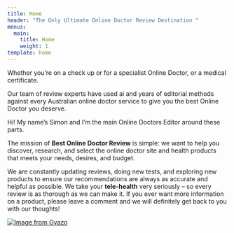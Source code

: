 ```yaml
---
title: Home
header: "The Only Ultimate Online Doctor Review Destination "
menus:
  main:
    title: Home
    weight: 1
template: home
---
```

Whether you’re on a check up or for a specialist Online Doctor, or a medical certificate.

Our team of review experts have used ai and years of editorial methods against every Australian online doctor service to give you the best Online Doctor you deserve.

Hi! My name’s Simon and I’m the main Online Doctors Editor around these parts.

The mission of **Best Online Doctor Review** is simple: we want to help you discover, research, and select the online doctor site and health  products that meets your needs, desires, and budget. 

We are constantly updating reviews, doing new tests, and exploring new products to ensure our recommendations are always as accurate and helpful as possible. We take your **tele-health** very seriously – so every review is as thorough as we can make it.  If you ever want more information on a product, please leave a comment and we will definitely get back to you with our thoughts!

[![Image from Gyazo](https://i.gyazo.com/d44d7673d6dd3e4cc1caed861bd8df96.gif)](https://gyazo.com/d44d7673d6dd3e4cc1caed861bd8df96)